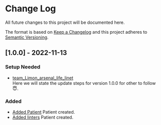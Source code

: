 # Change Log
All future changes to this project will be documented here.
 
The format is based on [Keep a Changelog](http://keepachangelog.com/)
and this project adheres to [Semantic Versioning](http://semver.org/).
 

 
## [1.0.0] - 2022-11-13
  
### Setup Needed
  
- [team_Limon_arsenal_life_linet](https://github.com/valuechainfactory/team_Limon_arsenal_life_line)  
Here we will state the update steps for version 1.0.0 for other to follow 😇.
 
### Added

- [Added Patient](https://github.com/valuechainfactory/team_Limon_arsenal_life_line)
  Patient created.
- [Added linters](https://github.com/valuechainfactory/team_Limon_arsenal_life_line)
  Patient created.
 
